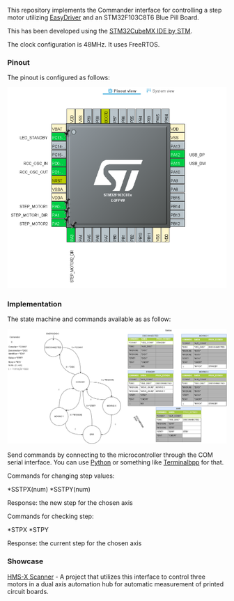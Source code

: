This repository implements the Commander interface for controlling a step motor utilizing [EasyDriver](https://www.schmalzhaus.com/EasyDriver/) and an STM32F103C8T6 Blue Pill Board. 

This has been developed using the [STM32CubeMX IDE by STM](https://www.st.com/en/development-tools/stm32cubeide.html).

The clock configuration is 48MHz. It uses FreeRTOS.

### Pinout

The pinout is configured as follows:

![pins](./doc/img/pinout.png)

### Implementation

The state machine and commands available as as follow:

![machine](./doc/img/machine.png)

Send commands by connecting to the microcontroller through the COM serial interface.
You can use [Python](https://pyserial.readthedocs.io/en/latest/) or something like [Terminalbpp](https://sites.google.com/site/terminalbpp/) for that.

Commands for changing step values:

*SSTPX(num)
*SSTPY(num)

Response: the new step for the chosen axis 

Commands for checking step:

*STPX
*STPY

Response: the current step for the chosen axis 

### Showcase 

[HMS-X Scanner](https://github.com/lucasgcb/CEM-Scanner-HMS-X) - A project that utilizes this interface to control three motors in a dual axis automation hub for automatic measurement of printed circuit boards.
